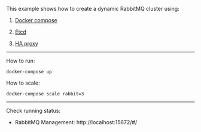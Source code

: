 This example shows how to create a dynamic RabbitMQ cluster using:

1. [Docker compose](https://docs.docker.com/compose/)

2. [Etcd](https://coreos.com/etcd/) 

3. [HA proxy](https://github.com/docker/dockercloud-haproxy)

---

How to run:

```
docker-compose up
```

How to scale:

```
docker-compose scale rabbit=3
```


---

Check running status:

- RabbitMQ Management: http://localhost:15672/#/